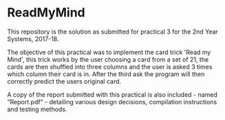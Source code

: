 # ReadMyMind

This repository is the solution as submitted for practical 3 for the 2nd Year Systems, 2017-18.

The objective of this practical was to implement the card trick 'Read my Mind', this trick works by the user choosing a card from a set of 21, the cards are then shuffled into three columns and the user is asked 3 times which column their card is in. After the third ask the program will then correctly predict the users original card. 

A copy of the report submitted with this practical is also included - named "Report.pdf" - detailing various design decisions, compilation instructions and testing methods.
